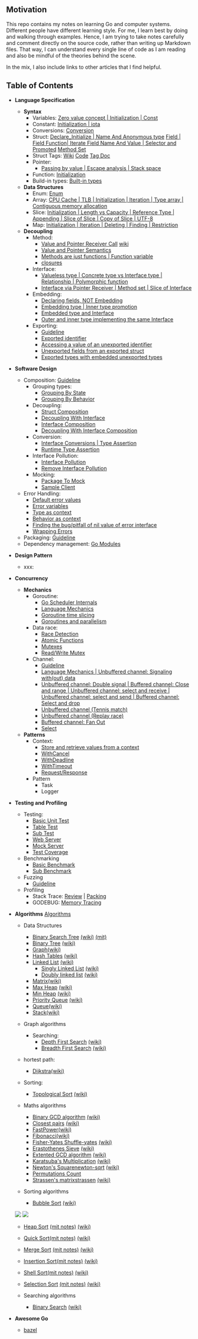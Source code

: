 
## Motivation

This repo contains my notes on learning Go and computer systems. Different people have different
learning style. For me, I learn best by doing and walking through examples. Hence, I am trying to
take notes carefully and comment directly on the source code, rather than writing up Markdown
files. That way, I can understand every single line of code as I am reading and also be mindful of
the theories behind the scene.

In the mix, I also include links to other articles that I find helpful.


## Table of Contents 

- **Language Specification**
  - **Syntax**
    - Variables: [Zero value concept | Initialization | Const](./Language_Specification/variables/variables.go)
    - Constant: [Initialization | iota](./Language_Specification/constant/constant.go)
    - Conversions: [Conversion](./Language_Specification/conversions/conversions.go)
    - Struct: [Declare_Initialize | Name And Anonymous type](Language_Specification/reference-type/struct/structs_Declare_Initialize.go) 
    [Field | Field Function| Iterate Field Name And Value | Selector and Promoted](Language_Specification/reference-type/struct/struct_field.go)  [Method Set](Language_Specification/reference-type/struct/struct_method_set.go) 
    - Struct Tags: [Wiki](https://github.com/golang/go/wiki/Well-known-struct-tags) [Code](Language_Specification/reference-type/struct/struct_tag.go) [Tag Doc](Language_Specification/reference-type/struct/struct_tags.md)
    - Pointer: 
      - [Passing by value | Escape analysis | Stack space ](./Language_Specification/build-in-type/pointers/pointers.go)
    - Function: [Initialization](function.go)
    - Build-in types: [Built-in types](Language_Specification/build-in-type)
  - **Data Structures**
    - Enum: [Enum](./Language_Specification/enum/enum.go)
    - Array: [CPU Cache | TLB | Initialization | Iteration | Type array | Contiguous memory allocation](array.go)
    - Slice: [Initialization | Length vs Capacity | Reference Type | Appending | Slice of Slice | Copy of Slice | UTF-8](slice.go)
    - Map: [Initialization | Iteration | Deleting | Finding | Restriction ](map.go)
  - **Decoupling**
    - Method: 
      - [Value and Pointer Receiver Call](Language_Specification/reference-type/method/methods_receiver.go) [wiki](https://github.com/golang/go/wiki/CodeReviewComments#receiver-type)
      - [Value and Pointer Semantics](Language_Specification/reference-type/method/methods_receiver.go)
      - [Methods are just functions | Function variable](Language_Specification/reference-type/struct/struct_method_set.go)
      - [closures](./Language_Specification/closures/closures.go)
    - Interface: 
      - [Valueless type | Concrete type vs Interface type | Relationship | Polymorphic function](interface_1.go)
      - [Interface via Pointer Receiver | Method set | Slice of Interface](interface_2.go)
    - Embedding: 
      - [Declaring fields, NOT Embedding](embedding_1.go)
      - [Embedding type | Inner type promotion](embedding_2.go)
      - [Embedded type and Interface](embedding_3.go)
      - [Outer and inner type implementing the same Interface](embedding_4.go)
    - Exporting:
      - [Guideline](exporting/README.md)
      - [Exported identifier](exporting/exporting_1)
      - [Accessing a value of an unexported identifier](exporting/exporting_2)
      - [Unexported fields from an exported struct](exporting/exporting_3)
      - [Exported types with embedded unexported types](exporting/exporting_4)
- **Software Design**
  - Composition:
    [Guideline](https://github.com/ardanlabs/gotraining/tree/master/topics/go#interface-and-composition-design)
    - Grouping types: 
      - [Grouping By State](grouping_types_1.go)
      - [Grouping By Behavior](grouping_types_2.go)
    - Decoupling: 
      - [Struct Composition](decoupling_1.go)
      - [Decoupling With Interface](decoupling_2.go)
      - [Interface Composition](decoupling_3.go)
      - [Decoupling With Interface Composition](decoupling_4.go)
    - Conversion: 
      - [Interface Conversions | Type Assertion](conversion_1.go)
      - [Runtime Type Assertion](conversion_2.go)
    - Interface Pollution: 
      - [Interface Pollution](pollution_1.go)
      - [Remove Interface Pollution](pollution_2.go)
    - Mocking: 
      - [Package To Mock](mocking_1.go)
      - [Sample Client](mocking_2.go)
  - Error Handling: 
    - [Default error values](error_1.go)
    - [Error variables](error_2.go)
    - [Type as context](error_3.go)
    - [Behavior as context](error_4.go)
    - [Finding the bug/pitfall of nil value of error interface](error_5.go)
    - [Wrapping Errors](error_6.go)
  - Packaging: [Guideline](https://github.com/ardanlabs/gotraining/blob/master/topics/packaging/README.md)
  - Dependency management: [Go Modules](https://blog.golang.org/using-go-modules)
- **Design Pattern**
  - xxx: 
- **Concurrency**
  - **Mechanics**
    - Goroutine: 
      - [Go Scheduler Internals](goroutine_1.go)
      - [Language Mechanics](goroutine_2.go)
      - [Goroutine time slicing](goroutine_3.go)
      - [Goroutines and parallelism](goroutine_4.go)
    - Data race: 
      - [Race Detection](data_race_1.go)
      - [Atomic Functions](data_race_2.go)
      - [Mutexes](data_race_3.go)
      - [Read/Write Mutex](data_race_4.go)
    - Channel: 
      - [Guideline](https://github.com/ardanlabs/gotraining/tree/master/topics/go#concurrent-software-design)
      - [Language Mechanics | Unbuffered channel: Signaling with(out) data](channel_1.go)
      - [Unbuffered channel: Double signal | Buffered channel: Close and range | Unbuffered channel: select and receive | Unbuffered channel: select and send | Buffered channel: Select and drop](channel_2.go)
      - [Unbuffered channel (Tennis match)](channel_3.go)
      - [Unbuffered channel (Replay race)](channel_4.go)
      - [Buffered channel: Fan Out](channel_5.go)
      - [Select](channel_6.go)
  - **Patterns**
    - Context: 
      - [Store and retrieve values from a context](context_1.go)
      - [WithCancel](context_2.go)
      - [WithDeadline](context_3.go)
      - [WithTimeout](context_4.go)
      - [Request/Response](context_5.go)
    - Pattern
      - Task
      - Logger
- **Testing and Profiling**
  - Testing: 
    - [Basic Unit Test](basic_test.go)
    - [Table Test](table_test.go)
    - [Sub Test](sub_test.go)
    - [Web Server](web_server)
    - [Mock Server](web_test.go)
    - [Test Coverage](README.md)
  - Benchmarking
    - [Basic Benchmark](basic_test.go)
    - [Sub Benchmark](sub_test.go)
  - Fuzzing
    - [Guideline](https://github.com/ardanlabs/gotraining/blob/master/topics/fuzzing/README.md)
  - Profiling
    - Stack Trace: [Review](stack_trace_1.go) | [Packing](stack_trace_2.go)
    - GODEBUG: [Memory Tracing](memory_tracing.go)
    
- **Algorithms** [Algorithms](./algorithms/algorithms.md)
   - Data Structures
     - [Binary Search Tree](./algorithms/data-structures/tree/binary_search_tree) [(wiki)](https://en.wikipedia.org/wiki/Binary_search_tree) [(mit)](https://ocw.mit.edu/courses/electrical-engineering-and-computer-science/6-006-introduction-to-algorithms-fall-2011/lecture-videos/MIT6_006F11_lec05.pdf)
     - [Binary Tree](./algorithms/data-structures/tree/binary_tree) [(wiki)](http://en.wikipedia.org/wiki/Binary_tree)
     - [Graph]()[(wiki)](http://en.wikipedia.org/wiki/Graph_%28abstract_data_type)
     - [Hash Tables](./algorithms/data-structures/hashing) [(wiki)](http://en.wikipedia.org/wiki/Hash_table)
     - [Linked List](./algorithms/data-structures/lists/lists.go) [(wiki)](http://en.wikipedia.org/wiki/Linked_list)
         - [Singly Linked List](./algorithms/data-structures/lists/singlylinkedlist/singlylinkedlist.go) [(wiki)](https://en.wikipedia.org/wiki/Linked_list#Singly_linked_list)
         - [Doubly linked list](./algorithms/data-structures/lists/doublelinkedlist/doublelinkedlist.go) [(wiki)](https://en.wikipedia.org/wiki/Doubly_linked_list)
     - [Matrix]()[(wiki)](http://en.wikipedia.org/wiki/Matrix_(mathematics))
     - [Max Heap](./algorithms/data-structures/heap/maxheap/maxheap.go) [(wiki)](http://en.wikipedia.org/wiki/Heap_%28data_structure%29)
     - [Min Heap](./algorithms/data-structures/heap/minheap/minheap.go) [(wiki)](http://en.wikipedia.org/wiki/Heap_%28data_structure%29)
     - [Priority Queue](./algorithms/data-structures/queue/queue.go) [(wiki)](http://en.wikipedia.org/wiki/Priority_queue)
     - [Queue](./algorithms/data-structures/queue/queue.go)[(wiki)](http://en.wikipedia.org/wiki/Queue_%28abstract_data_type%29)
     - [Stack](./algorithms/data-structures/stack/stack.go)[(wiki)](http://en.wikipedia.org/wiki/Stack_%28abstract_data_type%29)
   
   - Graph algorithms
     - Searching:
       - [Depth First Search]() [(wiki)](http://en.wikipedia.org/wiki/Depth-first_search)
       - [Breadth First Search]() [(wiki)](http://en.wikipedia.org/wiki/Breadth-first_search)
   
   - hortest path:
     - [Dijkstra]()[(wiki)](http://en.wikipedia.org/wiki/Dijkstra%27s_algorithm)
   
   - Sorting:
     - [Topological Sort]() [(wiki)](http://en.wikipedia.org/wiki/Topological_sorting)
   - Maths algorithms
     - [Binary GCD algorithm]() [(wiki)](https://en.wikipedia.org/wiki/Binary_GCD_algorithm)
     - [Closest pairs]() [(wiki)](http://en.wikipedia.org/wiki/Closest_pair_of_points_problem)
     - [FastPower]()[(wiki)](http://en.wikipedia.org/wiki/Exponentiation_by_squaring)
     - [Fibonacci]()[(wiki)](http://en.wikipedia.org/wiki/Fibonacci_number)
     - [Fisher-Yates Shuffle-yates]() [(wiki)](http://en.wikipedia.org/wiki/Fisher%E2%80%93Yates_shuffle)
     - [Erastothenes Sieve]() [(wiki)](https://en.wikipedia.org/wiki/Sieve_of_Eratosthenes)
     - [Extented GCD algorithm]() [(wiki)](http://en.wikipedia.org/wiki/Extended_Euclidean_algorithm)
     - [Karatsuba's Multiplication]() [(wiki)](http://en.wikipedia.org/wiki/Karatsuba_algorithm)
     - [Newton's Squarenewton-sqrt]() [(wiki)](http://en.wikipedia.org/wiki/Newton%27s_method)
     - [Permutations Count]()
     - [Strassen's matrixstrassen]() [(wiki)](http://en.wikipedia.org/wiki/Strassen_algorithm)
   
   - Sorting algorithms
     - [Bubble Sort](sorting-algorithms/bubble-sort/bubble-sort.go) [(wiki)](http://en.wikipedia.org/wiki/Bubble_sort)
   
   ![](./img/WX20200530-140733.png)
   ![](./img/WechatIMG881.png)
   
     - [Heap Sort](sorting-algorithms/heap-sort/heap-sort.go) [(mit notes)](https://ocw.mit.edu/courses/electrical-engineering-and-computer-science/6-006-introduction-to-algorithms-fall-2011/lecture-videos/MIT6_006F11_lec04.pdf) [(wiki)](http://en.wikipedia.org/wiki/Heapsort)
     - [Quick Sort](sorting-algorithms/quick_sort/quick_sort.go)[(mit notes)]() [(wiki)](http://en.wikipedia.org/wiki/Quicksort)
     - [Merge Sort](sorting-algorithms/merge_sort/merge_sort.go) [(mit notes)](https://ocw.mit.edu/courses/electrical-engineering-and-computer-science/6-006-introduction-to-algorithms-fall-2011/lecture-videos/MIT6_006F11_lec03.pdf) [(wiki)](http://en.wikipedia.org/wiki/Merge_sort)
     - [Insertion Sort](sorting-algorithms/insertion-sort/insertion-sort.go)[(mit notes)](https://ocw.mit.edu/courses/electrical-engineering-and-computer-science/6-006-introduction-to-algorithms-fall-2011/lecture-videos/MIT6_006F11_lec03.pdf) [(wiki)](http://en.wikipedia.org/wiki/Insertion_sort)
     - [Shell Sort](sorting-algorithms/shell-sort/shell-sort.go)[(mit notes)]() [(wiki)](http://en.wikipedia.org/wiki/Shellsort)
     - [Selection Sort](sorting-algorithms/select_sort/select_sort.go) [(mit notes)]() [(wiki)](http://en.wikipedia.org/wiki/Selection_sort)
   
   - Searching algorithms
     - [Binary Search]() [(wiki)](http://en.wikipedia.org/wiki/Binary_search_algorithm)
   
    
- **Awesome Go**
  - [bazel]() 